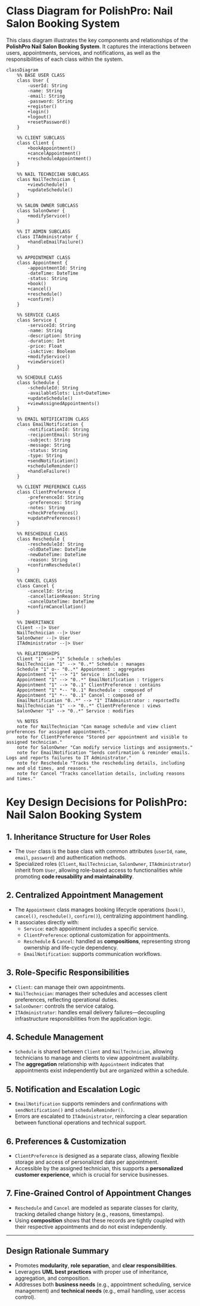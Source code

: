 # Class Diagram for PolishPro: Nail Salon Booking System

This class diagram illustrates the key components and relationships of the **PolishPro Nail Salon Booking System**. It captures the interactions between users, appointments, services, and notifications, as well as the responsibilities of each class within the system.


```mermaid
classDiagram
    %% BASE USER CLASS
    class User {
        -userId: String
        -name: String
        -email: String
        -password: String
        +register()
        +login()
        +logout()
        +resetPassword()
    }

    %% CLIENT SUBCLASS
    class Client {
        +bookAppointment()
        +cancelAppointment()
        +rescheduleAppointment()
    }

    %% NAIL TECHNICIAN SUBCLASS
    class NailTechnician {
        +viewSchedule()
        +updateSchedule()
    }

    %% SALON OWNER SUBCLASS
    class SalonOwner {
        +modifyService()
    }

    %% IT ADMIN SUBCLASS
    class ITAdministrator {
        +handleEmailFailure()
    }

    %% APPOINTMENT CLASS
    class Appointment {
        -appointmentId: String
        -dateTime: DateTime
        -status: String
        +book()
        +cancel()
        +reschedule()
        +confirm()
    }

    %% SERVICE CLASS
    class Service {
        -serviceId: String
        -name: String
        -description: String
        -duration: Int
        -price: Float
        -isActive: Boolean
        +modifyService()
        +viewService()
    }

    %% SCHEDULE CLASS
    class Schedule {
        -scheduleId: String
        -availableSlots: List<DateTime>
        +updateSchedule()
        +viewAssignedAppointments()
    }

    %% EMAIL NOTIFICATION CLASS
    class EmailNotification {
        -notificationId: String
        -recipientEmail: String
        -subject: String
        -message: String
        -status: String
        -type: String
        +sendNotification()
        +scheduleReminder()
        +handleFailure()
    }

    %% CLIENT PREFERENCE CLASS
    class ClientPreference {
        -preferenceId: String
        -preferences: String
        -notes: String
        +checkPreferences()
        +updatePreferences()
    }

    %% RESCHEDULE CLASS
    class Reschedule {
        -rescheduleId: String
        -oldDateTime: DateTime
        -newDateTime: DateTime
        -reason: String
        +confirmReschedule()
    }

    %% CANCEL CLASS
    class Cancel {
        -cancelId: String
        -cancellationReason: String
        -cancelDateTime: DateTime
        +confirmCancellation()
    }

    %% INHERITANCE
    Client --|> User
    NailTechnician --|> User
    SalonOwner --|> User
    ITAdministrator --|> User

    %% RELATIONSHIPS 
    Client "1" --> "1" Schedule : schedules
    NailTechnician "1" --> "0..*" Schedule : manages
    Schedule "1" o-- "0..*" Appointment : aggregates
    Appointment "1" --> "1" Service : includes
    Appointment "1" --> "0..*" EmailNotification : triggers
    Appointment "1" --> "0..1" ClientPreference : contains
    Appointment "1" *-- "0..1" Reschedule : composed of
    Appointment "1" *-- "0..1" Cancel : composed of
    EmailNotification "0..*" --> "1" ITAdministrator : reportedTo
    NailTechnician "1" --> "0..*" ClientPreference : views
    SalonOwner "1" --> "0..*" Service : modifies

    %% NOTES
    note for NailTechnician "Can manage schedule and view client preferences for assigned appointments."
    note for ClientPreference "Stored per appointment and visible to assigned technician."
    note for SalonOwner "Can modify service listings and assignments."
    note for EmailNotification "Sends confirmation & reminder emails. Logs and reports failures to IT Administrator."
    note for Reschedule "Tracks the rescheduling details, including new and old times, and reasons."
    note for Cancel "Tracks cancellation details, including reasons and times."
```
# Key Design Decisions for PolishPro: Nail Salon Booking System

## 1. Inheritance Structure for User Roles
- The `User` class is the base class with common attributes (`userId`, `name`, `email`, `password`) and authentication methods.
- Specialized roles (`Client`, `NailTechnician`, `SalonOwner`, `ITAdministrator`) inherit from `User`, allowing role-based access to functionalities while promoting **code reusability and maintainability**.

## 2. Centralized Appointment Management
- The `Appointment` class manages booking lifecycle operations (`book()`, `cancel()`, `reschedule()`, `confirm()`), centralizing appointment handling.
- It associates directly with:
  - `Service`: each appointment includes a specific service.
  - `ClientPreference`: optional customization for appointments.
  - `Reschedule` & `Cancel`: handled as **compositions**, representing strong ownership and life-cycle dependency.
  - `EmailNotification`: supports communication workflows.

## 3. Role-Specific Responsibilities
- `Client`: can manage their own appointments.
- `NailTechnician`: manages their schedules and accesses client preferences, reflecting operational duties.
- `SalonOwner`: controls the service catalog.
- `ITAdministrator`: handles email delivery failures—decoupling infrastructure responsibilities from the application logic.

## 4. Schedule Management
- `Schedule` is shared between `Client` and `NailTechnician`, allowing technicians to manage and clients to view appointment availability.
- The **aggregation** relationship with `Appointment` indicates that appointments exist independently but are organized within a schedule.

## 5. Notification and Escalation Logic
- `EmailNotification` supports reminders and confirmations with `sendNotification()` and `scheduleReminder()`.
- Errors are escalated to `ITAdministrator`, reinforcing a clear separation between functional operations and technical support.

## 6. Preferences & Customization
- `ClientPreference` is designed as a separate class, allowing flexible storage and access of personalized data per appointment.
- Accessible by the assigned technician, this supports a **personalized customer experience**, which is crucial for service businesses.

## 7. Fine-Grained Control of Appointment Changes
- `Reschedule` and `Cancel` are modeled as separate classes for clarity, tracking detailed change history (e.g., reasons, timestamps).
- Using **composition** shows that these records are tightly coupled with their respective appointments and do not exist independently.

---

## Design Rationale Summary
- Promotes **modularity**, **role separation**, and **clear responsibilities**.
- Leverages **UML best practices** with proper use of inheritance, aggregation, and composition.
- Addresses both **business needs** (e.g., appointment scheduling, service management) and **technical needs** (e.g., email handling, user access control).

